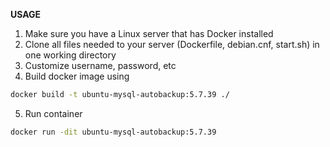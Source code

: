 **USAGE**
1. Make sure you have a Linux server that has Docker installed
2. Clone all files needed to your server (Dockerfile, debian.cnf, start.sh) in one working directory
3. Customize username, password, etc
4. Build docker image using
```bash
docker build -t ubuntu-mysql-autobackup:5.7.39 ./
```
5. Run container
```bash
docker run -dit ubuntu-mysql-autobackup:5.7.39
```
